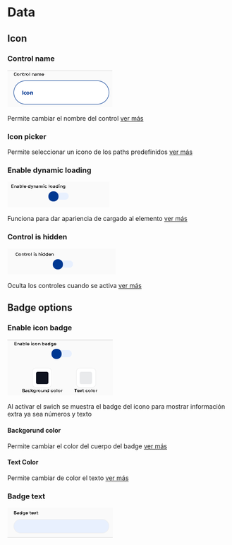 # Data

## Icon

### **Control name**

![](../../../.gitbook/assets/image%20%28267%29.png)

Permite cambiar el nombre del control [ver más](https://docs.apphive.io/global-functions/data/control-name)

### **Icon picker**

Permite seleccionar un icono de los paths predefinidos [ver más](https://docs.apphive.io/global-functions/data/icon#icon)

### Enable dynamic loading

![](../../../.gitbook/assets/image%20%28151%29.png)

Funciona para dar apariencia de cargado al elemento [ver más](https://docs.apphive.io/global-functions/data/enable-dynamic-loading)

### Control is hidden

![](../../../.gitbook/assets/image%20%28150%29.png)

Oculta los controles cuando se activa [ver más](https://docs.apphive.io/global-functions/data/control-is-hidden)

## Badge options

### Enable icon badge

![](../../../.gitbook/assets/image%20%28273%29.png)

Al activar el swich se muestra el badge del icono para mostrar información extra ya sea números y texto

#### Backgorund color

Permite cambiar el color del cuerpo del badge [ver más](https://docs.apphive.io/global-functions/estilos/background-color)

#### Text Color

Permite cambiar de color el texto [ver más](https://docs.apphive.io/global-functions/estilos/text-color)

### Badge text

![](../../../.gitbook/assets/image%20%28278%29.png)

